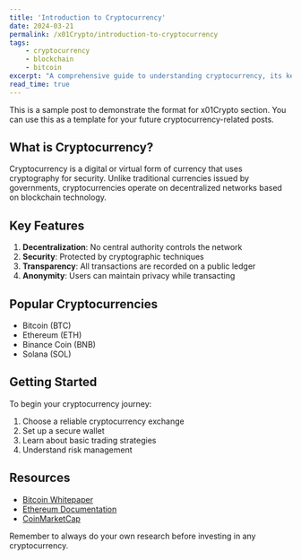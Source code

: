 ```yaml
---
title: 'Introduction to Cryptocurrency'
date: 2024-03-21
permalink: /x01Crypto/introduction-to-cryptocurrency
tags:
    - cryptocurrency
    - blockchain
    - bitcoin
excerpt: "A comprehensive guide to understanding cryptocurrency, its key features, and how to get started in the world of digital assets."
read_time: true
---
```


This is a sample post to demonstrate the format for x01Crypto section. You can use this as a template for your future cryptocurrency-related posts.

## What is Cryptocurrency?

Cryptocurrency is a digital or virtual form of currency that uses cryptography for security. Unlike traditional currencies issued by governments, cryptocurrencies operate on decentralized networks based on blockchain technology.

## Key Features

1. **Decentralization**: No central authority controls the network
2. **Security**: Protected by cryptographic techniques
3. **Transparency**: All transactions are recorded on a public ledger
4. **Anonymity**: Users can maintain privacy while transacting

## Popular Cryptocurrencies

* Bitcoin (BTC)
* Ethereum (ETH)
* Binance Coin (BNB)
* Solana (SOL)

## Getting Started

To begin your cryptocurrency journey:

1. Choose a reliable cryptocurrency exchange
2. Set up a secure wallet
3. Learn about basic trading strategies
4. Understand risk management

## Resources

* [Bitcoin Whitepaper](https://bitcoin.org/bitcoin.pdf)
* [Ethereum Documentation](https://ethereum.org/developers/)
* [CoinMarketCap](https://coinmarketcap.com/)

Remember to always do your own research before investing in any cryptocurrency. 
